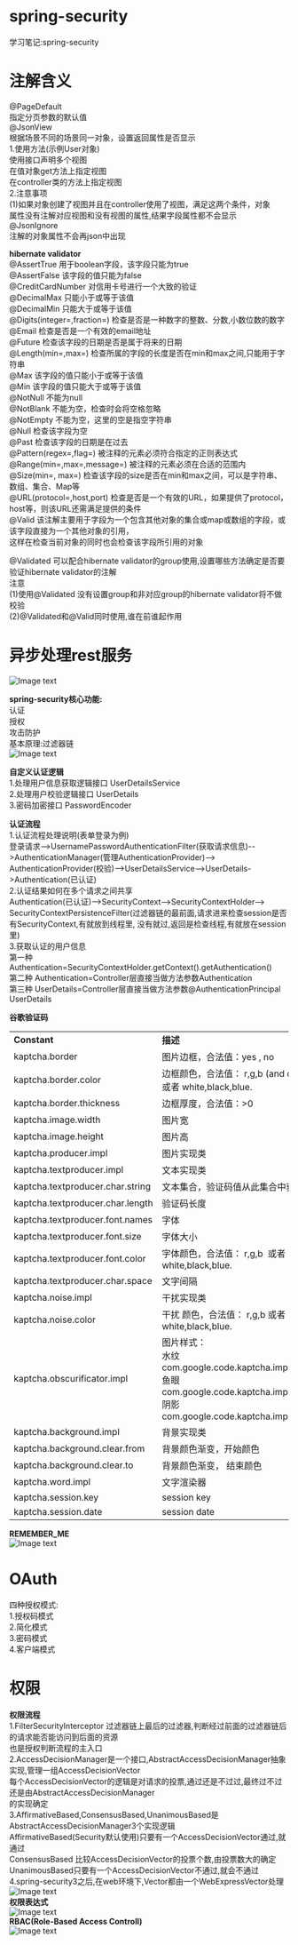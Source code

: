 # spring-security
学习笔记:spring-security  

注解含义
====
@PageDefault  
指定分页参数的默认值   
@JsonView  
根据场景不同的场景同一对象，设置返回属性是否显示  
  1.使用方法(示例User对象)    
     使用接口声明多个视图  
     在值对象get方法上指定视图  
     在controller类的方法上指定视图  
  2.注意事项  
    (1)如果对象创建了视图并且在controller使用了视图，满足这两个条件，对象  
    属性没有注解对应视图和没有视图的属性,结果字段属性都不会显示  
@JsonIgnore  
注解的对象属性不会再json中出现   

**hibernate validator**  
@AssertTrue	  用于boolean字段，该字段只能为true    
@AssertFalse	该字段的值只能为false  
@CreditCardNumber	对信用卡号进行一个大致的验证  
@DecimalMax	只能小于或等于该值  
@DecimalMin	只能大于或等于该值  
@Digits(integer=,fraction=)	检查是否是一种数字的整数、分数,小数位数的数字  
@Email	检查是否是一个有效的email地址  
@Future	检查该字段的日期是否是属于将来的日期  
@Length(min=,max=)	检查所属的字段的长度是否在min和max之间,只能用于字符串  
@Max	该字段的值只能小于或等于该值  
@Min	该字段的值只能大于或等于该值  
@NotNull	不能为null  
@NotBlank	不能为空，检查时会将空格忽略  
@NotEmpty	不能为空，这里的空是指空字符串  
@Null	检查该字段为空  
@Past	检查该字段的日期是在过去  
@Pattern(regex=,flag=)	被注释的元素必须符合指定的正则表达式  
@Range(min=,max=,message=)	被注释的元素必须在合适的范围内  
@Size(min=, max=)	检查该字段的size是否在min和max之间，可以是字符串、数组、集合、Map等  
@URL(protocol=,host,port)	检查是否是一个有效的URL，如果提供了protocol，host等，则该URL还需满足提供的条件  
@Valid	该注解主要用于字段为一个包含其他对象的集合或map或数组的字段，或该字段直接为一个其他对象的引用，  
这样在检查当前对象的同时也会检查该字段所引用的对象   

@Validated 可以配合hibernate validator的group使用,设置哪些方法确定是否要验证hibernate validator的注解   
 注意  
 (1)使用@Validated 没有设置group和非对应group的hibernate validator将不做校验  
 (2)@Validated和@Valid同时使用,谁在前谁起作用   
 
异步处理rest服务
===
![Image text](https://raw.githubusercontent.com/mynameiscuining/spring-security/master/rest-async.jpg)

**spring-security核心功能:**  
认证  
授权  
攻击防护  
基本原理:过滤器链  
![Image text](https://raw.githubusercontent.com/mynameiscuining/spring-security/master/security-principle.jpg)

**自定义认证逻辑**  
1.处理用户信息获取逻辑接口   UserDetailsService  
2.处理用户校验逻辑接口  UserDetails  
3.密码加密接口 PasswordEncoder  

**认证流程**  
1.认证流程处理说明(表单登录为例)  
  登录请求-->UsernamePasswordAuthenticationFilter(获取请求信息)-->AuthenticationManager(管理AuthenticationProvider)-->
  AuthenticationProvider(校验)-->UserDetailsService-->UserDetails->Authentication(已认证)  
2.认证结果如何在多个请求之间共享  
  Authentication(已认证)-->SecurityContext-->SecurityContextHolder-->
  SecurityContextPersistenceFilter(过滤器链的最前面,请求进来检查session是否有SecurityContext,有就放到线程里,
  没有就过,返回是检查线程,有就放在session里)  
3.获取认证的用户信息  
  第一种  Authentication=SecurityContextHolder.getContext().getAuthentication()  
  第二种  Authentication=Controller层直接当做方法参数Authentication  
  第三种 UserDetails=Controller层直接当做方法参数@AuthenticationPrincipal UserDetails  
  
**谷歌验证码**  
<table><tbody><tr><td><strong>Constant</strong></td>
			<td><strong>描述</strong></td>
			<td><strong>默认值</strong></td>
		</tr><tr><td>kaptcha.border</td>
			<td>图片边框，合法值：yes , no</td>
			<td>yes</td>
		</tr><tr><td>kaptcha.border.color</td>
			<td>边框颜色，合法值： r,g,b (and optional alpha) 或者 white,black,blue.</td>
			<td>black</td>
		</tr><tr><td>kaptcha.border.thickness</td>
			<td>边框厚度，合法值：&gt;0</td>
			<td>1</td>
		</tr><tr><td>kaptcha.image.width</td>
			<td>图片宽</td>
			<td>200</td>
		</tr><tr><td>kaptcha.image.height</td>
			<td>图片高</td>
			<td>50</td>
		</tr><tr><td>kaptcha.producer.impl</td>
			<td>图片实现类</td>
			<td>com.google.code.kaptcha.impl.DefaultKaptcha</td>
		</tr><tr><td>kaptcha.textproducer.impl</td>
			<td>文本实现类</td>
			<td>com.google.code.kaptcha.text.impl.DefaultTextCreator</td>
		</tr><tr><td>kaptcha.textproducer.char.string</td>
			<td>文本集合，验证码值从此集合中获取</td>
			<td>abcde2345678gfynmnpwx</td>
		</tr><tr><td>kaptcha.textproducer.char.length</td>
			<td>验证码长度</td>
			<td>5</td>
		</tr><tr><td>kaptcha.textproducer.font.names</td>
			<td>字体</td>
			<td>Arial, Courier</td>
		</tr><tr><td>kaptcha.textproducer.font.size</td>
			<td>字体大小</td>
			<td>40px.</td>
		</tr><tr><td>kaptcha.textproducer.font.color</td>
			<td>字体颜色，合法值： r,g,b &nbsp;或者 white,black,blue.</td>
			<td>black</td>
		</tr><tr><td>kaptcha.textproducer.char.space</td>
			<td>文字间隔</td>
			<td>2</td>
		</tr><tr><td>kaptcha.noise.impl</td>
			<td>干扰实现类</td>
			<td>com.google.code.kaptcha.impl.DefaultNoise</td>
		</tr><tr><td>kaptcha.noise.color</td>
			<td>干扰&nbsp;颜色，合法值： r,g,b 或者 white,black,blue.</td>
			<td>black</td>
		</tr><tr><td>kaptcha.obscurificator.impl</td>
			<td>图片样式：&nbsp;<br>
			水纹com.google.code.kaptcha.impl.WaterRipple&nbsp;<br>
			鱼眼com.google.code.kaptcha.impl.FishEyeGimpy<br>
			阴影com.google.code.kaptcha.impl.ShadowGimpy</td>
			<td>com.google.code.kaptcha.impl.WaterRipple</td>
		</tr><tr><td>kaptcha.background.impl</td>
			<td>背景实现类</td>
			<td>com.google.code.kaptcha.impl.DefaultBackground</td>
		</tr><tr><td>kaptcha.background.clear.from</td>
			<td>背景颜色渐变，开始颜色</td>
			<td>light grey</td>
		</tr><tr><td>kaptcha.background.clear.to</td>
			<td>背景颜色渐变，&nbsp;结束颜色</td>
			<td>white</td>
		</tr><tr><td>kaptcha.word.impl</td>
			<td>文字渲染器</td>
			<td>com.google.code.kaptcha.text.impl.DefaultWordRenderer</td>
		</tr><tr><td>kaptcha.session.key</td>
			<td>session key</td>
			<td>KAPTCHA_SESSION_KEY</td>
		</tr><tr><td>kaptcha.session.date</td>
			<td>session date</td>
			<td>KAPTCHA_SESSION_DATE</td>
		</tr></tbody></table>  
		
**REMEMBER_ME**   
![Image text](https://raw.githubusercontent.com/mynameiscuining/spring-security/master/rememberme.jpg)  

OAuth  
===
四种授权模式:  
1.授权码模式  
2.简化模式  
3.密码模式  
4.客户端模式  

权限
===
**权限流程**  
1.FilterSecurityInterceptor 过滤器链上最后的过滤器,判断经过前面的过滤器链后的请求能否能访问到后面的资源  
也是授权判断流程的主入口   
2.AccessDecisionManager是一个接口,AbstractAccessDecisionManager抽象实现,管理一组AccessDecisionVector  
每个AccessDecisionVector的逻辑是对请求的投票,通过还是不过过,最终过不过还是由AbstractAccessDecisionManager  
的实现确定  
3.AffirmativeBased,ConsensusBased,UnanimousBased是AbstractAccessDecisionManager3个实现逻辑  
AffirmativeBased(Security默认使用)只要有一个AccessDecisionVector通过,就通过  
ConsensusBased 比较AccessDecisionVector的投票个数,由投票数大的确定  
UnanimousBased只要有一个AccessDecisionVector不通过,就会不通过  
4.spring-security3之后,在web环境下,Vector都由一个WebExpressVector处理
![Image text](https://raw.githubusercontent.com/mynameiscuining/spring-security/master/role.jpg)  
**权限表达式**  
![Image text](https://raw.githubusercontent.com/mynameiscuining/spring-security/master/express_role.jpg)   
**RBAC(Role-Based Access Controll)**  
![Image text](https://raw.githubusercontent.com/mynameiscuining/spring-security/master/rbac.jpg)  










    

